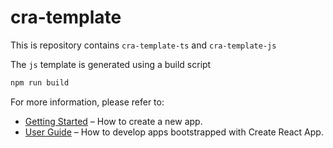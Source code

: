 # cra-template

This is repository contains `cra-template-ts` and `cra-template-js`

The `js` template is generated using a build script

```sh
npm run build
```

For more information, please refer to:

- [Getting Started](https://create-react-app.dev/docs/getting-started) – How to create a new app.
- [User Guide](https://create-react-app.dev) – How to develop apps bootstrapped with Create React App.
